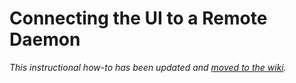 # Connecting the UI to a Remote Daemon

_This instructional how-to has been updated and [moved to the wiki](https://github.com/spacefarm-network/spacefarm-blockchain/wiki/Connecting-the-UI-to-a-remote-daemon)._
